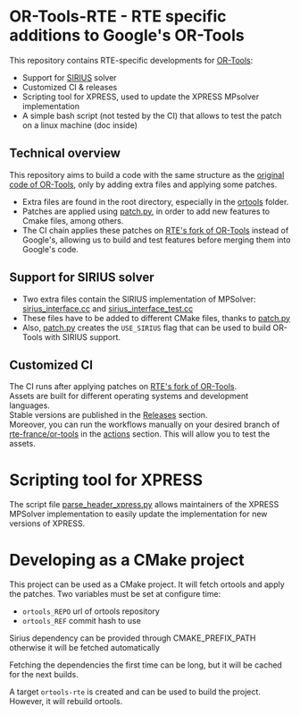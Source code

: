 # OR-Tools-RTE - RTE specific additions to Google's OR-Tools

This repository contains RTE-specific developments for [OR-Tools](https://github.com/google/or-tools):  
- Support for [SIRIUS](https://github.com/rte-france/sirius-solver) solver
- Customized CI & releases
- Scripting tool for XPRESS, used to update the XPRESS MPsolver implementation
- A simple bash script (not tested by the CI) that allows to test the patch on a linux machine (doc inside)

## Technical overview
This repository aims to build a code with the same structure as the [original code of OR-Tools](https://github.com/google/or-tools-rte), 
only by adding extra files and applying some patches.  
- Extra files are found in the root directory, especially in the [ortools](./ortools) folder.
- Patches are applied using [patch.py](./patch.py), in order to add new features to Cmake files, among others.
- The CI chain applies these patches on [RTE's fork of OR-Tools](https://github.com/rte-france/or-tools) instead of 
  Google's, allowing us to build and test features before merging them into Google's code.

## Support for SIRIUS solver
- Two extra files contain the SIRIUS implementation of MPSolver: [sirius_interface.cc](ortools/linear_solver/sirius_interface.cc)
  and [sirius_interface_test.cc](ortools/linear_solver/sirius_interface_test.cc)
- These files have to be added to different CMake files, thanks to [patch.py](patch.py)
- Also, [patch.py](patch.py) creates the `USE_SIRIUS` flag that can be used to build OR-Tools with SIRIUS support.

## Customized CI
The CI runs after applying patches on [RTE's fork of OR-Tools](https://github.com/rte-france/or-tools).  
Assets are built for different operating systems and development languages.  
Stable versions are published in the [Releases](https://github.com/rte-france/or-tools-rte/releases) section.  
Moreover, you can run the workflows manually on your desired branch of [rte-france/or-tools](https://github.com/rte-france/or-tools) 
in the [actions](https://github.com/rte-france/or-tools-rte/actions) section. This will allow you to test the assets.

# Scripting tool for XPRESS
The script file [parse_header_xpress.py](ortools/xpress/parse_header_xpress.py) allows maintainers of the XPRESS MPSolver 
implementation to easily update the implementation for new versions of XPRESS.

# Developing as a CMake project
This project can be used as a CMake project. It will fetch ortools and apply the patches.
Two variables must be set at configure time:
- `ortools_REPO` url of ortools repository
- `ortools_REF` commit hash to use

Sirius dependency can be provided through CMAKE_PREFIX_PATH otherwise it will be fetched automatically

Fetching the dependencies the first time can be long, but it will be cached for the next builds.

A target `ortools-rte` is created and can be used to build the project. However, it will rebuild ortools.